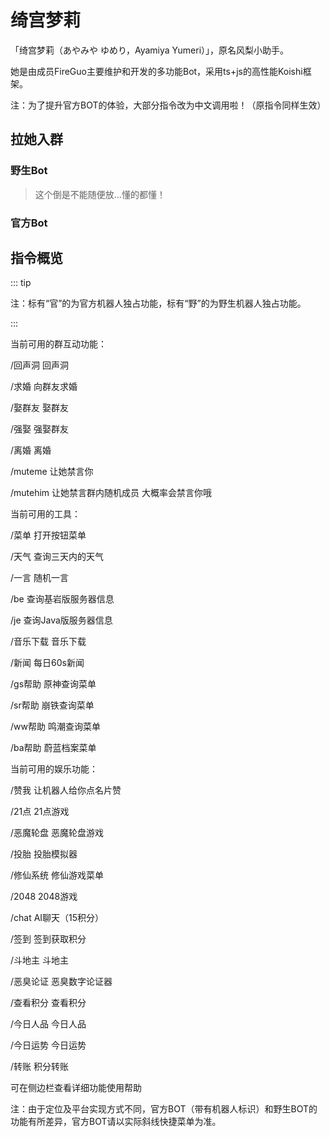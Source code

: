 # 绮宫梦莉

「绮宫梦莉（あやみや ゆめり，Ayamiya Yumeri）」，原名风梨小助手。

她是由成员FireGuo主要维护和开发的多功能Bot，采用ts+js的高性能Koishi框架。

注：为了提升官方BOT的体验，大部分指令改为中文调用啦！（原指令同样生效）

## 拉她入群

### 野生Bot

>这个倒是不能随便放...懂的都懂！

### 官方Bot

<VPCard
  title="绮宫梦莉"
  desc="点击邀请到群聊"
  logo="https://api.flweb.cn/doc/image/bot.jpg"
  link="https://qun.qq.com/qqweb/qunpro/jump?id=qun-robot-share&robot_appid=102095560&robot_uin=3889013396"
  background="rgba(253, 230, 138, 0.15)"
/>

<VPCard
  title="绮宫梦莉"
  desc="点击邀请到频道"
  logo="https://api.flweb.cn/doc/image/bot.jpg"
  link="https://qun.qq.com/qqweb/qunpro/jump?id=robot-share&robot_appid=102095560"
  background="rgba(253, 230, 138, 0.15)"
/>

## 指令概览

::: tip

注：标有“官”的为官方机器人独占功能，标有“野”的为野生机器人独占功能。

:::

当前可用的群互动功能：

  /回声洞  回声洞

  /求婚  向群友求婚<Badge text="野" type="tip" />

  /娶群友  娶群友

  /强娶  强娶群友<Badge text="野" type="tip" />

  /离婚  离婚

  /muteme  让她禁言你<Badge text="野" type="tip" />

  /mutehim  让她禁言群内随机成员 大概率会禁言你哦<Badge text="野" type="tip" />

当前可用的工具：

  /菜单  打开按钮菜单<Badge text="官" type="tip" />

  /天气  查询三天内的天气<Badge text="官" type="tip" />

  /一言  随机一言

  /be  查询基岩版服务器信息

  /je  查询Java版服务器信息

  /音乐下载  音乐下载<Badge text="野" type="tip" />

  /新闻  每日60s新闻

  /gs帮助  原神查询菜单

  /sr帮助  崩铁查询菜单

  /ww帮助  鸣潮查询菜单

  /ba帮助  蔚蓝档案菜单<Badge text="官" type="tip" />

当前可用的娱乐功能：

  /赞我  让机器人给你点名片赞<Badge text="野" type="tip" />

  /21点  21点游戏

  /恶魔轮盘  恶魔轮盘游戏<Badge text="官" type="tip" />

  /投胎  投胎模拟器<Badge text="官" type="tip" />

  /修仙系统  修仙游戏菜单

  /2048  2048游戏<Badge text="官" type="tip" />

  /chat  AI聊天（15积分）

  /签到  签到获取积分

  /斗地主  斗地主

  /恶臭论证  恶臭数字论证器

  /查看积分  查看积分

  /今日人品  今日人品

  /今日运势  今日运势

  /转账  积分转账

可在侧边栏查看详细功能使用帮助

注：由于定位及平台实现方式不同，官方BOT（带有机器人标识）和野生BOT的功能有所差异，官方BOT请以实际斜线快捷菜单为准。
